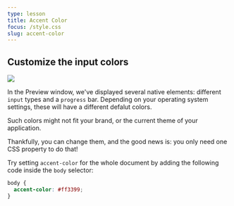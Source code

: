 ```yaml
---
type: lesson
title: Accent Color
focus: /style.css
slug: accent-color
---
```


## Customize the input colors

<img src="/images/accent-color.png" class="h-20 m-auto">

In the Preview window, we've displayed several native elements: different `input` types and a `progress` bar. Depending on your operating system settings, these will have a different defalut colors.

Such colors might not fit your brand, or the current theme of your application.

Thankfully, you can change them, and the good news is: you only need one CSS property to do that!

Try setting `accent-color` for the whole document by adding the following code inside the `body` selector:

```css add={2}
body {
  accent-color: #ff3399;
}
```
